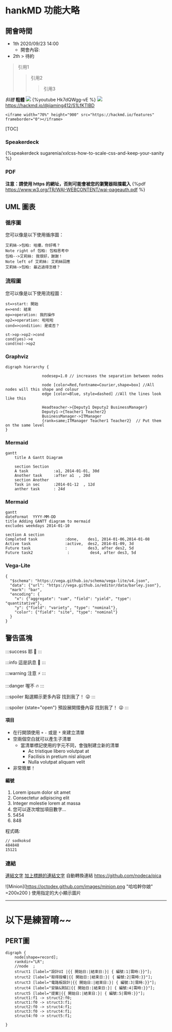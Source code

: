 # hankMD 功能大略

## 開會時間
- 1th 2020/09/23 14:00
  - 開會內容:
- 2th > 待約
> 引用1
>> 引用2
>>> 引用3
>>> 
*斜體*
**粗體**
![](https://hackmd.io/favicon.png)
{%youtube Hk7dQWgg-vE %}
![](https://i.imgur.com/Whlgf39.jpg)
https://hackmd.io/@jiaming412/S1LfKTlBD
```htl
<iframe width="70%" height="900" src="https://hackmd.io/features" frameborder="0"></iframe>
```
[TOC]
### Speakerdeck
{%speakerdeck sugarenia/xxlcss-how-to-scale-css-and-keep-your-sanity %}

### PDF
**注意：請使用 https 的網址，否則可能會被您的瀏覽器阻擋載入**
{%pdf https://www.w3.org/TR/WAI-WEBCONTENT/wai-pageauth.pdf %}

## UML 圖表

### 循序圖

您可以像是以下使用循序圖：

```sequence
艾莉絲->包柏: 哈摟，你好嗎？
Note right of 包柏: 包柏思考中
包柏-->艾莉絲: 我很好，謝謝！
Note left of 艾莉絲: 艾莉絲回應
艾莉絲->包柏: 最近過得怎樣？
```

### 流程圖

您可以像是以下使用流程圖：
```flow
st=>start: 開始
e=>end: 結束
op=>operation: 我的操作
op2=>operation: 啦啦啦
cond=>condition: 是或否？

st->op->op2->cond
cond(yes)->e
cond(no)->op2
```

### Graphviz
```graphviz
digraph hierarchy {

                nodesep=1.0 // increases the separation between nodes
                
                node [color=Red,fontname=Courier,shape=box] //All nodes will this shape and colour
                edge [color=Blue, style=dashed] //All the lines look like this

                Headteacher->{Deputy1 Deputy2 BusinessManager}
                Deputy1->{Teacher1 Teacher2}
                BusinessManager->ITManager
                {rank=same;ITManager Teacher1 Teacher2}  // Put them on the same level
}
```

### Mermaid
```mermaid
gantt
    title A Gantt Diagram

    section Section
    A task           :a1, 2014-01-01, 30d
    Another task     :after a1  , 20d
    section Another
    Task in sec      :2014-01-12  , 12d
    anther task      : 24d
```
### Mermaid
```mermaid
gantt
dateFormat  YYYY-MM-DD
title Adding GANTT diagram to mermaid
excludes weekdays 2014-01-10

section A section
Completed task            :done,    des1, 2014-01-06,2014-01-08
Active task               :active,  des2, 2014-01-09, 3d
Future task               :         des3, after des2, 5d
Future task2               :         des4, after des3, 5d
```

### Vega-Lite
```vega
{
  "$schema": "https://vega.github.io/schema/vega-lite/v4.json",
  "data": {"url": "https://vega.github.io/editor/data/barley.json"},
  "mark": "bar",
  "encoding": {
    "x": {"aggregate": "sum", "field": "yield", "type": "quantitative"},
    "y": {"field": "variety", "type": "nominal"},
    "color": {"field": "site", "type": "nominal"}
  }
}
```

警告區塊
---
:::success
耶 :tada:
:::

:::info
這是訊息 :mega:
:::

:::warning
注意 :zap:
:::

:::danger
喔不 :fire:
:::

:::spoiler 點選顯示更多內容
找到我了！ :stuck_out_tongue_winking_eye:
:::

:::spoiler {state="open"} 預設展開摺疊內容
找到我了！ :stuck_out_tongue_winking_eye:
:::

#### 項目

+ 在行開頭使用 `+` `-` 或是 `*` 來建立清單
+ 空兩個空白就可以產生子清單
  - 當清單標記使用的字元不同，會強制建立新的清單
    * Ac tristique libero volutpat at
    + Facilisis in pretium nisl aliquet
    - Nulla volutpat aliquam velit
+ 非常簡單！

#### 編號

1. Lorem ipsum dolor sit amet
2. Consectetur adipiscing elit
3. Integer molestie lorem at massa
1. 您可以逐次增加項目數字...
6. 5454
7. 848

 程式碼:


    // sodkoksd
    484848
    15121
    
    
### 連結
[連結文字](http://dev.nodeca.com)
[加上標題的連結文字](http://nodeca.github.io/pica/demo/ "標題文字！")
自動轉換連結 https://github.com/nodeca/pica

![Minion](https://octodex.github.com/images/minion.png "哈哈幹你娘" =200x200 )
使用指定的大小顯示圖片
    
    
---------
    
# 以下是練習唷~~

## PERT圖

```graphviz
digraph {
	node[shape=record];
	rankdir="LR";
    //node  ;
    struct1 [label="設計UI |{{ 開始日:|結束日:}| { 編號:1|需時:}}"];
    struct2 [label="取得授權|{{ 開始日:|結束日:}| { 編號:2|需時:}}"];
    struct3 [label="電路板設計|{{ 開始日:|結束日:}| { 編號:3|需時:}}"];
	struct4 [label="安裝&測試|{{ 開始日:|結束日:}| { 編號:4|需時:}}"];
    struct5 [label="提案|{{ 開始日:|結束日:}| { 編號:5|需時:}}"];
	struct1:f1 -> struct2:f0;
	struct1:f0 -> struct3:f1;
    struct2:f0 -> struct4:f1;
    struct3:f0 -> struct4:f1;
    struct4:f0 -> struct5:f1;
    
}
```



   

